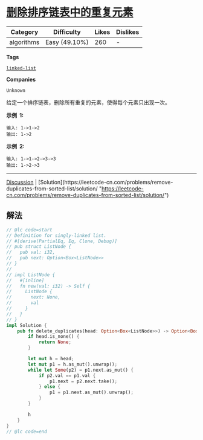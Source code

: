 # [删除排序链表中的重复元素](https://leetcode-cn.com/problems/remove-duplicates-from-sorted-list/description/ "https://leetcode-cn.com/problems/remove-duplicates-from-sorted-list/description/")

| Category   | Difficulty    | Likes | Dislikes |
| ---------- | ------------- | ----- | -------- |
| algorithms | Easy (49.10%) | 260   | -        |

**Tags**

[`linked-list`](https://leetcode.com/tag/linked-list "https://leetcode.com/tag/linked-list")

**Companies**

`Unknown`

给定一个排序链表，删除所有重复的元素，使得每个元素只出现一次。

**示例  1:**

```
输入: 1->1->2
输出: 1->2
```

**示例  2:**

```
输入: 1->1->2->3->3
输出: 1->2->3
```

---

[Discussion](https://leetcode-cn.com/problems/remove-duplicates-from-sorted-list/comments/ "https://leetcode-cn.com/problems/remove-duplicates-from-sorted-list/comments/") | [Solution](https://leetcode-cn.com/problems/remove-duplicates-from-sorted-list/solution/ "https://leetcode-cn.com/problems/remove-duplicates-from-sorted-list/solution/")

## 解法

```rust
// @lc code=start
// Definition for singly-linked list.
// #[derive(PartialEq, Eq, Clone, Debug)]
// pub struct ListNode {
//   pub val: i32,
//   pub next: Option<Box<ListNode>>
// }
//
// impl ListNode {
//   #[inline]
//   fn new(val: i32) -> Self {
//     ListNode {
//       next: None,
//       val
//     }
//   }
// }
impl Solution {
    pub fn delete_duplicates(head: Option<Box<ListNode>>) -> Option<Box<ListNode>> {
        if head.is_none() {
            return None;
        }

        let mut h = head;
        let mut p1 = h.as_mut().unwrap();
        while let Some(p2) = p1.next.as_mut() {
            if p2.val == p1.val {
                p1.next = p2.next.take();
            } else {
                p1 = p1.next.as_mut().unwrap();
            }
        }

        h
    }
}
// @lc code=end

```
